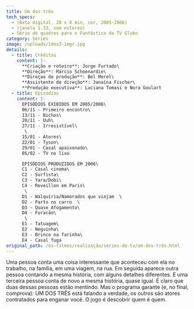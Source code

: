 ```yaml
---
title: Um dos três
tech_specs:
  - (Beta digital, 20 x 8 min, cor, 2005-2006)
  - (janela 1.33, som estereo)
  - Série de quadros para o Fantástico da TV Globo
category: Séries
image: /uploads/1dos3-imgr.jpg
details:
  - title: Créditos
    content: |-
      **Criação e roteiro**: Jorge Furtado\
      **Direção**: Márcio Schoenardie\
      **Direçao de produção**: Bel Merel\
      **Assistente de direção**: Janaína Fischer\
      **Produção executiva**: Luciana Tomasi e Nora Goulart
  - title: Episódios
    content: |-
      EPISÓDIOS EXIBIDOS EM 2005/2006\
      06/11 - Primeiro encontro\
      13/11 - Bichos\
      20/11 - Uuh\
      27/11 - Irresistível\
       \
      15/01 - Atores\
      22/01 - Tyson\
      29/01 - Casal apaixonado\
      05/02 - TV no lixo

      EPISÓDIOS PRODUZIDOS EM 2006\
      C1 - Casal cinema\
      C2 - Surfista\
      C3 - Yara/Dobi\
      C4 - Reveillon em Paris\
       \
      D1 - Walquíria/Namorados que viajam  \
      D2 - Parto no carro  \
      D3 - Quase Afogamento\
      D4 - Furacão\
       \
      E1 - Tatuagem\
      E2 - Neguinha\
      E3 - Brinco na farinha\
      E4 - Casal fuga
original_path: /os-filmes/realização/séries-de-tv/um-dos-três.html
---
```

Uma pessoa conta uma coisa interessante que aconteceu com ela no trabalho, na família, em uma viagem, na rua. Em seguida aparece outra pessoa contando a mesma história, com alguns detalhes diferentes. E uma terceira pessoa conta de novo a mesma história, quase igual. É claro que duas dessas pessoas estão mentindo. Mas o programa garante (e, no final, comprova): UM DOS TRÊS está falando a verdade, os outros são atores contratados para enganar você. O jogo é descobrir quem é quem.